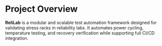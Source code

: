 
# Project Overview

**ReliLab** is a modular and scalable test automation framework designed for validating stress racks in reliability labs. It automates power cycling, temperature testing, and recovery verification while supporting full CI/CD integration.

